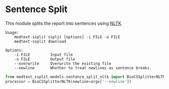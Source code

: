 # Sentence Split

This module splits the report into sentences using
[NLTK](https://www.nltk.org/api/nltk.tokenize.html).

```shell
Usage:
    medtext-ssplit ssplit [options] -i FILE -o FILE
    medtext-ssplit download

Options:
    -i FILE         Input file
    -o FILE         Output file
    --overwrite     Overwrite the existing file
    --newline       Whether to treat newlines as sentence breaks.
```

```python
from medtext_ssplit.models.sentence_split_nltk import BioCSSplitterNLTK
processor = BioCSSplitterNLTK(newline=argv['--newline'])
```